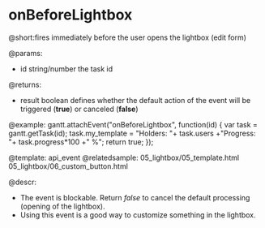 onBeforeLightbox
=============
@short:fires immediately before the user opens the lightbox (edit form)
	

@params:
- id	string/number		the task id

@returns:  
  - result     boolean       defines whether the default action of the event will be triggered (<b>true</b>) or canceled (<b>false</b>) 
 
 @example:
gantt.attachEvent("onBeforeLightbox", function(id) {
  	var task = gantt.getTask(id);
   	task.my_template = "<span id='title1'>Holders: </span>"+ task.users
    +"<span id='title2'>Progress: </span>"+ task.progress*100 +" %";
	return true;
});

@template:	api_event
@relatedsample:
	05_lightbox/05_template.html
    05_lightbox/06_custom_button.html
	
@descr:
- The event is blockable. Return *false* to cancel the default processing (opening of the lightbox).
- Using this event is a good way to customize something in the lightbox.
